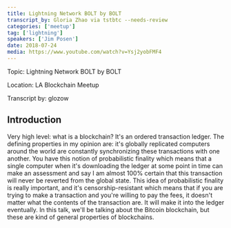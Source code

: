 ```yaml
---
title: Lightning Network BOLT by BOLT
transcript_by: Gloria Zhao via tstbtc --needs-review
categories: ['meetup']
tag: ['lightning']
speakers: ['Jim Posen']
date: 2018-07-24
media: https://www.youtube.com/watch?v=Ysj2yobFMF4
---
```



Topic: Lightning Network BOLT by BOLT

Location: LA Blockchain Meetup

Transcript by: glozow

## Introduction

Very high level: what is a blockchain? It's an ordered transaction ledger. The defining properties in my opinion are: it's globally replicated computers around the world are constantly synchronizing these transactions with one another. You have this notion of probabilistic finality which means that a single computer when it's downloading the ledger at some point in time can make an assessment and say I am almost 100% certain that this transaction will never be reverted from the global state. This idea of probabilistic finality is really important, and it's censorship-resistant which means that if you are trying to make a transaction and you're willing to pay the fees, it doesn't matter what the contents of the transaction are. It will make it into the ledger eventually. In this talk, we'll be talking about the Bitcoin blockchain, but these are kind of general properties of blockchains.
